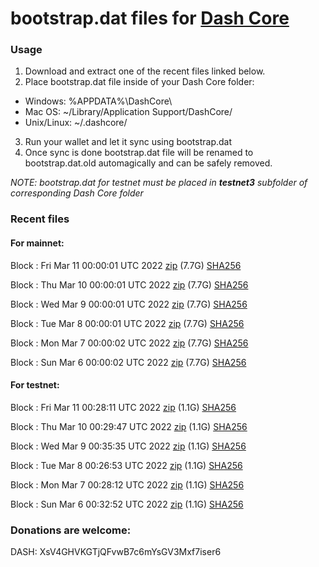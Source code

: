 # bootstrap.dat files for [Dash Core](https://github.com/dashpay/dash)

### Usage

1. Download and extract one of the recent files linked below.
2. Place bootstrap.dat file inside of your Dash Core folder:
 - Windows: %APPDATA%\DashCore\
 - Mac OS: ~/Library/Application Support/DashCore/
 - Unix/Linux: ~/.dashcore/
3. Run your wallet and let it sync using bootstrap.dat
4. Once sync is done bootstrap.dat file will be renamed to bootstrap.dat.old automagically and can be safely removed.

_NOTE: bootstrap.dat for testnet must be placed in **testnet3** subfolder of corresponding Dash Core folder_

### Recent files

#### For mainnet:

Block [](https://insight.dash.org/insight/block/): Fri Mar 11 00:00:01 UTC 2022 [zip](https://dash-bootstrap.ams3.digitaloceanspaces.com/mainnet/2022-03-11/bootstrap.dat.zip) (7.7G) [SHA256](https://dash-bootstrap.ams3.digitaloceanspaces.com/mainnet/2022-03-11/sha256.txt)

Block [](https://insight.dash.org/insight/block/): Thu Mar 10 00:00:01 UTC 2022 [zip](https://dash-bootstrap.ams3.digitaloceanspaces.com/mainnet/2022-03-10/bootstrap.dat.zip) (7.7G) [SHA256](https://dash-bootstrap.ams3.digitaloceanspaces.com/mainnet/2022-03-10/sha256.txt)

Block [](https://insight.dash.org/insight/block/): Wed Mar  9 00:00:01 UTC 2022 [zip](https://dash-bootstrap.ams3.digitaloceanspaces.com/mainnet/2022-03-09/bootstrap.dat.zip) (7.7G) [SHA256](https://dash-bootstrap.ams3.digitaloceanspaces.com/mainnet/2022-03-09/sha256.txt)

Block [](https://insight.dash.org/insight/block/): Tue Mar  8 00:00:01 UTC 2022 [zip](https://dash-bootstrap.ams3.digitaloceanspaces.com/mainnet/2022-03-08/bootstrap.dat.zip) (7.7G) [SHA256](https://dash-bootstrap.ams3.digitaloceanspaces.com/mainnet/2022-03-08/sha256.txt)

Block [](https://insight.dash.org/insight/block/): Mon Mar  7 00:00:02 UTC 2022 [zip](https://dash-bootstrap.ams3.digitaloceanspaces.com/mainnet/2022-03-07/bootstrap.dat.zip) (7.7G) [SHA256](https://dash-bootstrap.ams3.digitaloceanspaces.com/mainnet/2022-03-07/sha256.txt)

Block [](https://insight.dash.org/insight/block/): Sun Mar  6 00:00:02 UTC 2022 [zip](https://dash-bootstrap.ams3.digitaloceanspaces.com/mainnet/2022-03-06/bootstrap.dat.zip) (7.7G) [SHA256](https://dash-bootstrap.ams3.digitaloceanspaces.com/mainnet/2022-03-06/sha256.txt)


#### For testnet:

Block [](https://testnet-insight.dashevo.org/insight/block/): Fri Mar 11 00:28:11 UTC 2022 [zip](https://dash-bootstrap.ams3.digitaloceanspaces.com/testnet/2022-03-11/bootstrap.dat.zip) (1.1G) [SHA256](https://dash-bootstrap.ams3.digitaloceanspaces.com/testnet/2022-03-11/sha256.txt)

Block [](https://testnet-insight.dashevo.org/insight/block/): Thu Mar 10 00:29:47 UTC 2022 [zip](https://dash-bootstrap.ams3.digitaloceanspaces.com/testnet/2022-03-10/bootstrap.dat.zip) (1.1G) [SHA256](https://dash-bootstrap.ams3.digitaloceanspaces.com/testnet/2022-03-10/sha256.txt)

Block [](https://testnet-insight.dashevo.org/insight/block/): Wed Mar  9 00:35:35 UTC 2022 [zip](https://dash-bootstrap.ams3.digitaloceanspaces.com/testnet/2022-03-09/bootstrap.dat.zip) (1.1G) [SHA256](https://dash-bootstrap.ams3.digitaloceanspaces.com/testnet/2022-03-09/sha256.txt)

Block [](https://testnet-insight.dashevo.org/insight/block/): Tue Mar  8 00:26:53 UTC 2022 [zip](https://dash-bootstrap.ams3.digitaloceanspaces.com/testnet/2022-03-08/bootstrap.dat.zip) (1.1G) [SHA256](https://dash-bootstrap.ams3.digitaloceanspaces.com/testnet/2022-03-08/sha256.txt)

Block [](https://testnet-insight.dashevo.org/insight/block/): Mon Mar  7 00:28:12 UTC 2022 [zip](https://dash-bootstrap.ams3.digitaloceanspaces.com/testnet/2022-03-07/bootstrap.dat.zip) (1.1G) [SHA256](https://dash-bootstrap.ams3.digitaloceanspaces.com/testnet/2022-03-07/sha256.txt)

Block [](https://testnet-insight.dashevo.org/insight/block/): Sun Mar  6 00:32:52 UTC 2022 [zip](https://dash-bootstrap.ams3.digitaloceanspaces.com/testnet/2022-03-06/bootstrap.dat.zip) (1.1G) [SHA256](https://dash-bootstrap.ams3.digitaloceanspaces.com/testnet/2022-03-06/sha256.txt)


### Donations are welcome:

DASH: XsV4GHVKGTjQFvwB7c6mYsGV3Mxf7iser6
